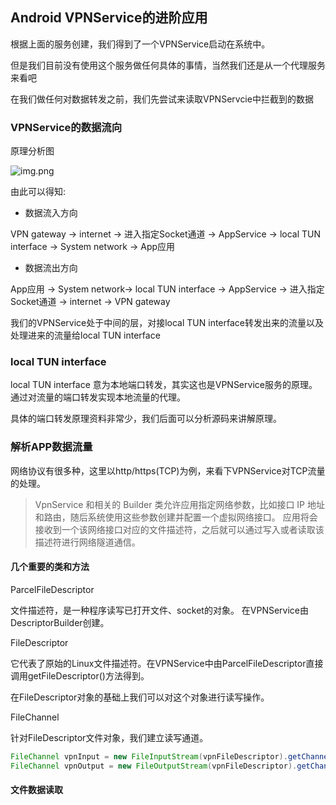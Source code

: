 ## Android VPNService的进阶应用 

根据上面的服务创建，我们得到了一个VPNService启动在系统中。

但是我们目前没有使用这个服务做任何具体的事情，当然我们还是从一个代理服务来看吧

在我们做任何对数据转发之前，我们先尝试来读取VPNServcie中拦截到的数据


### VPNService的数据流向

原理分析图

![img.png](https://developer.android.com/images/guide/topics/connectivity/vpn-app-arch.svg)

由此可以得知:

- 数据流入方向

VPN gateway -> internet -> 进入指定Socket通道 -> AppService -> local TUN interface -> System network -> App应用

- 数据流出方向 

App应用 -> System network-> local TUN interface -> AppService -> 进入指定Socket通道 -> internet -> VPN gateway

我们的VPNService处于中间的层，对接local TUN interface转发出来的流量以及处理进来的流量给local TUN interface


### local TUN interface

local TUN interface 意为本地端口转发，其实这也是VPNService服务的原理。通过对流量的端口转发实现本地流量的代理。

具体的端口转发原理资料非常少，我们后面可以分析源码来讲解原理。


### 解析APP数据流量

网络协议有很多种，这里以http/https(TCP)为例，来看下VPNService对TCP流量的处理。

>VpnService 和相关的 Builder 类允许应用指定网络参数，比如接口 IP 地址和路由，随后系统使用这些参数创建并配置一个虚拟网络接口。
> 应用将会接收到一个该网络接口对应的文件描述符，之后就可以通过写入或者读取该描述符进行网络隧道通信。

#### 几个重要的类和方法

ParcelFileDescriptor

文件描述符，是一种程序读写已打开文件、socket的对象。
在VPNService由DescriptorBuilder创建。

FileDescriptor

它代表了原始的Linux文件描述符。在VPNService中由ParcelFileDescriptor直接调用getFileDescriptor()方法得到。

在FileDescriptor对象的基础上我们可以对这个对象进行读写操作。


FileChannel

针对FileDescriptor文件对象，我们建立读写通道。

```java
FileChannel vpnInput = new FileInputStream(vpnFileDescriptor).getChannel();
FileChannel vpnOutput = new FileOutputStream(vpnFileDescriptor).getChannel();
```

#### 文件数据读取



